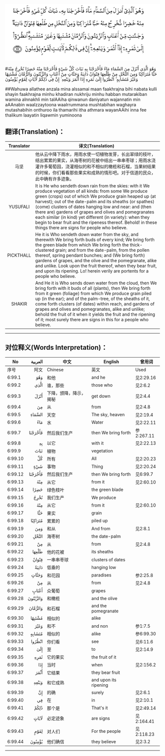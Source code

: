 ![006:099](images/006_099.gif)

#وَهُوَ الَّذِي أَنْزَلَ مِنَ السَّمَاءِ مَاءً فَأَخْرَجْنَا بِهِ نَبَاتَ كُلِّ شَيْءٍ فَأَخْرَجْنَا مِنْهُ خَضِرًا نُخْرِجُ مِنْهُ حَبًّا مُتَرَاكِبًا وَمِنَ النَّخْلِ مِنْ طَلْعِهَا قِنْوَانٌ دَانِيَةٌ وَجَنَّاتٍ مِنْ أَعْنَابٍ وَالزَّيْتُونَ وَالرُّمَّانَ مُشْتَبِهًا وَغَيْرَ مُتَشَابِهٍ ۗ انْظُرُوا إِلَىٰ ثَمَرِهِ إِذَا أَثْمَرَ وَيَنْعِهِ ۚ إِنَّ فِي ذَٰلِكُمْ لَآيَاتٍ لِقَوْمٍ يُؤْمِنُونَ 

##Wahuwa allathee anzala mina alssamai maan faakhrajna bihi nabata kulli shayin faakhrajna minhu khadiran nukhriju minhu habban mutarakiban wamina alnnakhli min talAAiha qinwanun daniyatun wajannatin min aAAnabin waalzzaytoona waalrrummana mushtabihan waghayra mutashabihin onthuroo ila thamarihi itha athmara wayanAAihi inna fee thalikum laayatin liqawmin yuminoona 

## 翻译(Translation)：

| Translator | 译文(Translation)                                            |
| :--------: | ------------------------------------------------------------ |
|    马坚    | 他从云中降下雨水，用雨水使一切植物发芽，长出翠绿的枝叶，结出累累的果实，从海枣树的花被中结出一串串枣球；用雨水浇灌许多葡萄园，浇灌相似的和不相似的橄榄和石榴，当果树结果的时候，你们看看那些果实和成熟的情形吧。对于信道的民众，此中确有许多迹象。 |
|  YUSUFALI  | It is He who sendeth down rain from the skies: with it We produce vegetation of all kinds: from some We produce green (crops) out of which We produce grain heaped up (at harvest); out of the date-palm and its sheaths (or spathes) (come) clusters of dates hanging low and near: and (then there are) gardens of grapes and olives and pomegranates each similar (in kind) yet different (in variety): when they begin to bear fruit and the ripeness thereof. Behold! in these things there are signs for people who believe. |
| PICKTHALL  | He it is Who sendeth down water from the sky, and therewith We bring forth buds of every kind; We bring forth the green blade from which We bring forth the thick-clustered grain; and from the date-palm, from the pollen thereof, spring pendant bunches; and (We bring forth) gardens of grapes, and the olive and the pomegranate, alike and unlike. Look upon the fruit thereof, when they bear fruit, and upon its ripening. Lo! herein verily are portents for a people who believe. |
|   SHAKIR   | And He it is Who sends down water from the cloud, then We bring forth with it buds of all (plants), then We bring forth from it green (foliage) from which We produce grain piled up (in the ear); and of the palm-tree, of the sheaths of it, come forth clusters (of dates) within reach, and gardens of grapes and olives and pomegranates, alike and unlike; behold the fruit of it when it yields the fruit and the ripening of it; most surely there are signs in this for a people who believe. |

---

## 对位释义(Words Interpretation)：

| No   | العربية | 中文    | English | 曾用词 |
| ---- | ------: | ------- | ------- | ------ |
| 序号 |    阿文 | Chinese | 英文    | Used   |
| 6:99.1  | وَهُوَ      | 和他                   | and he                | 见2:29.16  |
| 6:99.2  | الَّذِي     | 谁，那些               | those who             | 见2:6.2    |
| 6:99.3  | أَنْزَلَ     | 下降，颁降，降示，揭秘 | get down              | 见2:4.4    |
| 6:99.4  | مِنَ       | 从                     | from                  | 见2:4.8    |
| 6:99.5  | السَّمَاءِ   | 天空                   | The sky, heaven       | 见2:19.4   |
| 6:99.6  | مَاءً      | 水                     | Water                 | 见2:22.11  |
| 6:99.7  | فَأَخْرَجْنَا  | 然后我们生产           | then We bring forth   | 参2:267.11 |
| 6:99.8  | بِهِ       | 以它                   | with it               | 见2:22.13  |
| 6:99.9  | نَبَاتَ     | 植物                   | vegetation            |            |
| 6:99.10 | كُلِّ       | 所有                   | All                   | 见2:20.23  |
| 6:99.11 | شَيْءٍ      | 事物                   | Thing                 | 见2:20.24  |
| 6:99.12 | فَأَخْرَجْنَا  | 然后我们生产           | then We bring forth   | 见6:99.7   |
| 6:99.13 | مِنْهُ      | 从它                   | from it               | 见2:60.10  |
| 6:99.14 | خَضِرًا     | 绿色枝叶               | the green blade       |            |
| 6:99.15 | نُخْرِجُ     | 我们生产               | We produce            |            |
| 6:99.16 | مِنْهُ      | 从它                   | from it               | 见2:60.10  |
| 6:99.17 | حَبًّا      | 果实                   | grain                 |            |
| 6:99.18 | مُتَرَاكِبًا  | 累累的                 | piled up              |            |
| 6:99.19 | وَمِنَ      | 和从                   | And from              | 见2:8.1    |
| 6:99.20 | النَّخْلِ    | 海枣树                 | the date-palm         |            |
| 6:99.21 | مِنْ       | 从                     | from                  | 见2:4.8    |
| 6:99.22 | طَلْعِهَا    | 他的花被               | its sheaths           |            |
| 6:99.23 | قِنْوَانٌ    | 一串串枣球             | clusters of dates     |            |
| 6:99.24 | دَانِيَةٌ    | 低垂的                 | hanging low           |            |
| 6:99.25 | وَجَنَّاتٍ    | 和花园                 | paradises             | 参2:25.8   |
| 6:99.26 | مِنْ       | 从                     | from                  | 见2:4.8    |
| 6:99.27 | أَعْنَابٍ    | 众葡萄                 | grapes                |            |
| 6:99.28 | وَالزَّيْتُونَ | 和橄榄                 | and the olive         |            |
| 6:99.29 | وَالرُّمَّانَ  | 和石榴                 | and the pomegranate   |            |
| 6:99.30 | مُشْتَبِهًا   | 相似的                 | alike                 |            |
| 6:99.31 | وَغَيْرَ     | 和不                   | and non               | 参1:7.5    |
| 6:99.32 | مُتَشَابِهٍ   | 相似的                 | alike                 | 参6:99.30  |
| 6:99.33 | انْظُرُوا   | 你们看                 | see                   | 见6:11.6   |
| 6:99.34 | إِلَىٰ      | 至                     | to                    | 见2:14.9   |
| 6:99.35 | ثَمَرِهِ     | 它的果实               | the fruit of it       |            |
| 6:99.36 | إِذَا      | 当时                   | when                  | 见2:156.2  |
| 6:99.37 | أَثْمَرَ     | 它结果                 | they bear fruit       |            |
| 6:99.38 | وَيَنْعِهِ    | 和它成熟               | and upon its ripening |            |
| 6:99.39 | إِنَّ       | 的确                   | surely                | 见2:6.1    |
| 6:99.40 | فِي       | 在                     | in                    | 见2:10.1   |
| 6:99.41 | ذَٰلِكُمْ     | 那个是                 | That's it             | 见2:49.14  |
| 6:99.42 | لَآيَاتٍ    | 必定迹象               | are signs             | 见2:164.41 |
| 6:99.43 | لِقَوْمٍ     | 对人们                 | For the people        | 见2:118.23 |
| 6:99.44 | يُؤْمِنُونَ   | 他们确信               | they believe          | 见2:3.2    |

---

